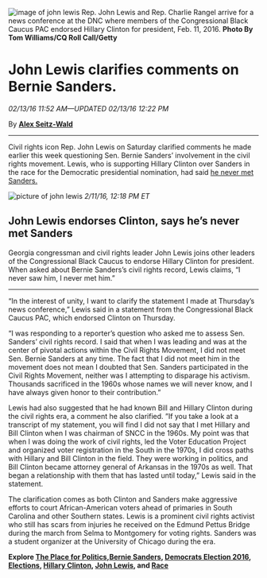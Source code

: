 ![image of john lewis](http://www.msnbc.com/sites/msnbc/files/styles/ratio--3-2--830x553/public/gettyimages-509585130.jpg?itok=yryi4VjB)
Rep. John Lewis and Rep. Charlie Rangel arrive for a news conference at the DNC where members of the Congressional Black Caucus PAC endorsed Hillary Clinton for president, Feb. 11, 2016.  **Photo By Tom Williams/CQ Roll Call/Getty**

# John Lewis clarifies comments on Bernie Sanders.
_02/13/16 11:52 AM—UPDATED 02/13/16 12:22 PM_

By [**Alex Seitz-Wald**](http://www.msnbc.com/byline/alex-seitz-wald)

_______________________________________________________________________________________________________
Civil rights icon Rep. John Lewis on Saturday clarified comments he made earlier this week questioning Sen. Bernie Sanders’ involvement in the civil rights movement. Lewis, who is supporting Hillary Clinton over Sanders in the race for the Democratic presidential nomination, had said [he never met Sanders.](http://www.nbcnews.com/politics/2016-election/john-lewis-never-saw-bernie-sanders-during-civil-rights-era-n516976)

![picture of john lewis](http://media2.s-nbcnews.com/j/MSNBC/Components/Video/__NEW/n_qc_1_cbc_160211.nbcnews-video-reststate-800.jpg)
*2/11/16, 12:18 PM ET*

## John Lewis endorses Clinton, says he’s never met Sanders
Georgia congressman and civil rights leader John Lewis joins other leaders of the Congressional Black Caucus to endorse Hillary Clinton for president. When asked about Bernie Sanders’s civil rights record, Lewis claims, “I never saw him, I never met him.”
______________________________________________________________________________________________________

“In the interest of unity, I want to clarify the statement I made at Thursday’s news conference,” Lewis said in a statement from the Congressional Black Caucus PAC, which endorsed Clinton on Thursday.



“I was responding to a reporter’s question who asked me to assess Sen. Sanders’ civil rights record. I said that when I was leading and was at the center of pivotal actions within the Civil Rights Movement, I did not meet Sen. Bernie Sanders at any time. The fact that I did not meet him in the movement does not mean I doubted that Sen. Sanders participated in the Civil Rights Movement, neither was I attempting to disparage his activism. Thousands sacrificed in the 1960s whose names we will never know, and I have always given honor to their contribution.”

Lewis had also suggested that he had known Bill and Hillary Clinton during the civil rights era, a comment he also clarified. ”If you take a look at a transcript of my statement, you will find I did not say that I met Hillary and Bill Clinton when I was chairman of SNCC in the 1960s. My point was that when I was doing the work of civil rights, led the Voter Education Project and organized voter registration in the South in the 1970s, I did cross paths with Hillary and Bill Clinton in the field. They were working in politics, and Bill Clinton became attorney general of Arkansas in the 1970s as well. That began a relationship with them that has lasted until today,” Lewis said in the statement.

The clarification comes as both Clinton and Sanders make aggressive efforts to court African-American voters ahead of primaries in South Carolina and other Southern states. Lewis is a prominent civil rights activist who still has scars from injuries he received on the Edmund Pettus Bridge during the march from Selma to Montgomery for voting rights. Sanders was a student organizer at the University of Chicago during the era.

**Explore [The Place for Politics](http://www.msnbc.com/place-for-politics),[Bernie Sanders](http://www.msnbc.com/topics/bernie-sanders), [Democrats Election 2016](http://www.msnbc.com/election-2016), [Elections](http://www.msnbc.com/elections), [Hillary Clinton](http://www.msnbc.com/topics/hillary-clinton), [John Lewis](http://www.msnbc.com/topics/john-lewis), and [Race](http://www.msnbc.com/race)**